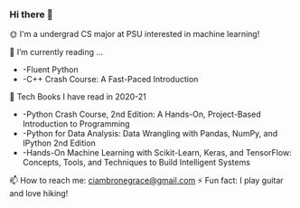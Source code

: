 ### Hi there 👋

 🌞 I'm a undergrad CS major at PSU interested in machine learning!

🔭 I’m currently reading ...
-   -Fluent Python
-   -C++ Crash Course: A Fast-Paced Introduction

🌱 Tech Books I have read in 2020-21
-   -Python Crash Course, 2nd Edition: A Hands-On, Project-Based Introduction to Programming
-   -Python for Data Analysis: Data Wrangling with Pandas, NumPy, and IPython 2nd Edition
-   -Hands-On Machine Learning with Scikit-Learn, Keras, and TensorFlow: Concepts, Tools, and Techniques to Build Intelligent Systems

📫 How to reach me: ciambronegrace@gmail.com
⚡ Fun fact: I play guitar and love hiking!

